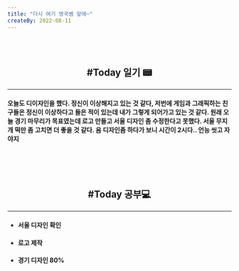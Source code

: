 ```yaml
---
title: "다시 여기 영국쌤 앞에~"
createBy: 2022-08-11
---
```



<br>
<br>

<h2 style="text-align:center">#Today 일기 📟</h2>

---
####  오늘도 디이자인을 헀다. 정신이 이상해지고 있는 것 같다, 저번에 게임과 그래픽하는 친구들은 정신이 이상하다고 들은 적이 있는데 내가 그렇게 되어가고 있는 것 같다. 원래 오늘 경기 마무리가 목표였는데 로고 만들고 서울 디자인 좀 수정한다고 못했다. 서울 무지개 떡만 좀 고치면 더 좋을 것 같다. 음 디자인좀 하다가 보니 시간이 2시다.. 언능 씻고 자야지

<br>
<br>
<br>

<h2 style="text-align:center">#Today 공부💻</h2>

---
- #### 서울 디자인 확인
- #### 로고 제작
- #### 경기 디자인 80%

